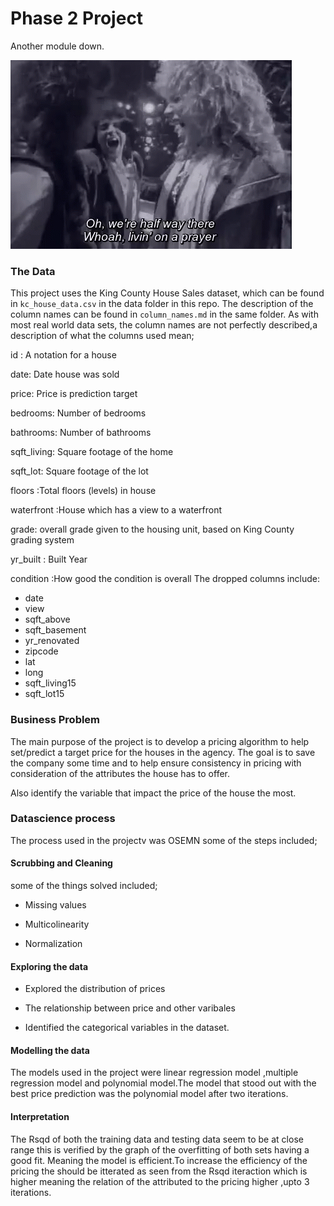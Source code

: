 # Phase 2 Project

Another module down.

![awesome](https://raw.githubusercontent.com/learn-co-curriculum/dsc-phase-2-project-campus/master/halfway-there.gif)


### The Data

This project uses the King County House Sales dataset, which can be found in  `kc_house_data.csv` in the data folder in this repo. The description of the column names can be found in `column_names.md` in the same folder. As with most real world data sets, the column names are not perfectly described,a description of what the columns used mean;

id : A notation for a house

date: Date house was sold

price: Price is prediction target

bedrooms: Number of bedrooms

bathrooms: Number of bathrooms

sqft_living: Square footage of the home

sqft_lot: Square footage of the lot

floors :Total floors (levels) in house

waterfront :House which has a view to a waterfront

grade: overall grade given to the housing unit, based on King County grading system

yr_built : Built Year

condition :How good the condition is overall
The dropped columns include:

* date
* view
* sqft_above
* sqft_basement
* yr_renovated
* zipcode
* lat
* long
* sqft_living15
* sqft_lot15

### Business Problem

The main purpose of the project is to develop a pricing algorithm to help set/predict a target price for the houses in the agency. The goal is to save the company some time and to help ensure consistency in pricing with consideration of the attributes the house has to offer.

Also identify the variable that impact the price of the house the most.

### Datascience process
The process used in the projectv was OSEMN some of the steps included;

#### Scrubbing and Cleaning

some of the things solved included;

- Missing values

- Multicolinearity

- Normalization

#### Exploring the data

- Explored the distribution of prices 

- The relationship between price and other varibales

- Identified the categorical variables in the dataset.

#### Modelling the data

The models used in the project were linear regression model ,multiple regression model and polynomial model.The model that 
stood out with the best price prediction was the polynomial model after two iterations.

#### Interpretation

The Rsqd of both the training data and testing data seem to be at close range this is verified by the graph of the overfitting of both sets having a good fit. Meaning the model is efficient.To increase the efficiency of the pricing the should be itterated as seen from the Rsqd iteraction which is higher meaning the relation of the attributed to the pricing higher ,upto 3 iterations.